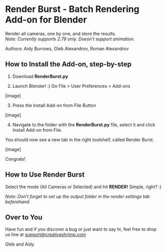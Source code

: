 # Render Burst - Batch Rendering Add-on for Blender 

Render all cameras, one by one, and store the results. <br />
*Note: Currently supports 2.79 only. Doesn’t support animation.<br />*

Authors: Aidy Burrows, Gleb Alexandrov, Roman Alexandrov<br />


## How to Install the Add-on, step-by-step

1. Download **RenderBurst.py**

2. Launch Blender! :) Go File > User Preferences > Add-ons

[image]

3. Press the Install Add-on from File Button

[image]

4. Navigate to the folder with the **RenderBurst.py** file, select it and click Install Add-on from File.<br />

You should now see a new tab in the right toolshelf, called Render Burst. 

[image]

Congrats!<br />


## How to Use Render Burst

Select the mode (All Cameras or Selected) and hit **RENDER!** Simple, right? :)

*Note: Don’t forget to set up the output folder in the render settings tab beforehand.*


## Over to You

Have fun and if you discover a bug or just want to say hi, feel free to drop us line at support@creativeshrimp.com

Gleb and Aidy

